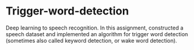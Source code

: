 # Trigger-word-detection
Deep learning to speech recognition. In this assignment, constructed a speech dataset and implemented an algorithm for trigger word detection (sometimes also called keyword detection, or wake word detection).
